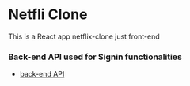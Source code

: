 # Netfli Clone
This is a React app netflix-clone just front-end

### Back-end API used for Signin functionalities
* [back-end API](https://github.com/mm-akhtar/netflix-api)
